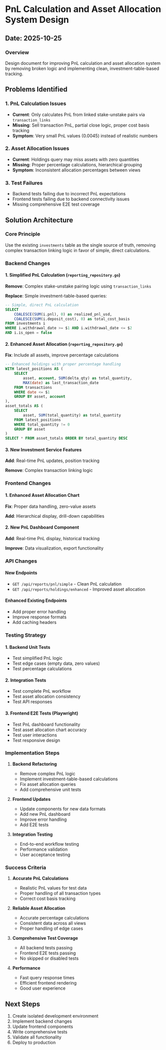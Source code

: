 # PnL Calculation and Asset Allocation System Design

## Date: 2025-10-25

### Overview
Design document for improving PnL calculation and asset allocation system by removing broken logic and implementing clean, investment-table-based tracking.

## Problems Identified

### 1. PnL Calculation Issues
- **Current**: Only calculates PnL from linked stake-unstake pairs via `transaction_links`
- **Missing**: Sell transaction PnL, partial close logic, proper cost basis tracking
- **Symptom**: Very small PnL values (0.0045) instead of realistic numbers

### 2. Asset Allocation Issues
- **Current**: Holdings query may miss assets with zero quantities
- **Missing**: Proper percentage calculations, hierarchical grouping
- **Symptom**: Inconsistent allocation percentages between views

### 3. Test Failures
- Backend tests failing due to incorrect PnL expectations
- Frontend tests failing due to backend connectivity issues
- Missing comprehensive E2E test coverage

## Solution Architecture

### Core Principle
Use the existing `investments` table as the single source of truth, removing complex transaction linking logic in favor of simple, direct calculations.

### Backend Changes

#### 1. Simplified PnL Calculation (`reporting_repository.go`)

**Remove**: Complex stake-unstake pairing logic using `transaction_links`

**Replace**: Simple investment-table-based queries:

```sql
-- Simple, direct PnL calculation
SELECT
    COALESCE(SUM(i.pnl), 0) as realized_pnl_usd,
    COALESCE(SUM(i.deposit_cost), 0) as total_cost_basis
FROM investments i
WHERE i.withdrawal_date >= $1 AND i.withdrawal_date <= $2
AND i.is_open = false
```

#### 2. Enhanced Asset Allocation (`reporting_repository.go`)

**Fix**: Include all assets, improve percentage calculations

```sql
-- Enhanced holdings with proper percentage handling
WITH latest_positions AS (
    SELECT
        asset, account, SUM(delta_qty) as total_quantity,
        MAX(date) as last_transaction_date
    FROM transactions
    WHERE date <= $1
    GROUP BY asset, account
),
asset_totals AS (
    SELECT
        asset, SUM(total_quantity) as total_quantity
    FROM latest_positions
    WHERE total_quantity != 0
    GROUP BY asset
)
SELECT * FROM asset_totals ORDER BY total_quantity DESC
```

#### 3. New Investment Service Features

**Add**: Real-time PnL updates, position tracking

**Remove**: Complex transaction linking logic

### Frontend Changes

#### 1. Enhanced Asset Allocation Chart

**Fix**: Proper data handling, zero-value assets

**Add**: Hierarchical display, drill-down capabilities

#### 2. New PnL Dashboard Component

**Add**: Real-time PnL display, historical tracking

**Improve**: Data visualization, export functionality

### API Changes

#### New Endpoints
- `GET /api/reports/pnl/simple` - Clean PnL calculation
- `GET /api/reports/holdings/enhanced` - Improved asset allocation

#### Enhanced Existing Endpoints
- Add proper error handling
- Improve response formats
- Add caching headers

### Testing Strategy

#### 1. Backend Unit Tests
- Test simplified PnL logic
- Test edge cases (empty data, zero values)
- Test percentage calculations

#### 2. Integration Tests
- Test complete PnL workflow
- Test asset allocation consistency
- Test API responses

#### 3. Frontend E2E Tests (Playwright)
- Test PnL dashboard functionality
- Test asset allocation chart accuracy
- Test user interactions
- Test responsive design

### Implementation Steps

1. **Backend Refactoring**
   - Remove complex PnL logic
   - Implement investment-table-based calculations
   - Fix asset allocation queries
   - Add comprehensive unit tests

2. **Frontend Updates**
   - Update components for new data formats
   - Add new PnL dashboard
   - Improve error handling
   - Add E2E tests

3. **Integration Testing**
   - End-to-end workflow testing
   - Performance validation
   - User acceptance testing

### Success Criteria

1. **Accurate PnL Calculations**
   - Realistic PnL values for test data
   - Proper handling of all transaction types
   - Correct cost basis tracking

2. **Reliable Asset Allocation**
   - Accurate percentage calculations
   - Consistent data across all views
   - Proper handling of edge cases

3. **Comprehensive Test Coverage**
   - All backend tests passing
   - Frontend E2E tests passing
   - No skipped or disabled tests

4. **Performance**
   - Fast query response times
   - Efficient frontend rendering
   - Good user experience

## Next Steps

1. Create isolated development environment
2. Implement backend changes
3. Update frontend components
4. Write comprehensive tests
5. Validate all functionality
6. Deploy to production